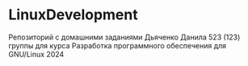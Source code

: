 # LinuxDevelopment
Репозиторий с домашними заданиями Дьяченко Данила 523 (123) группы для курса Разработка программного обеспечения для GNU/Linux 2024
